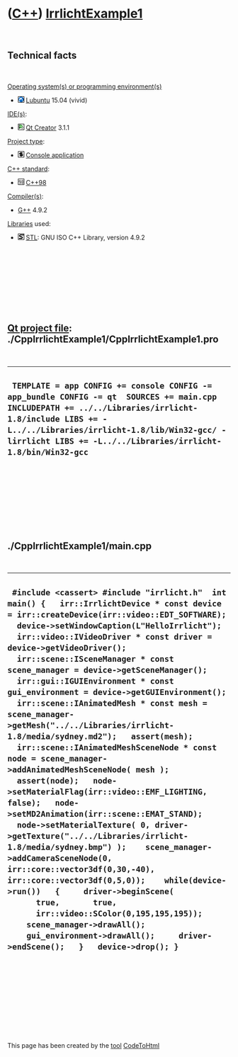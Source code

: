 



 

 

 

 

 

([C++](Cpp.md)) [IrrlichtExample1](CppIrrlichtExample1.md)
============================================================

 

Technical facts
---------------

 

[Operating system(s) or programming environment(s)](CppOs.md)

-   ![Lubuntu](PicLubuntu.png) [Lubuntu](CppLubuntu.md) 15.04 (vivid)

[IDE(s)](CppIde.md):

-   ![Qt Creator](PicQtCreator.png) [Qt Creator](CppQtCreator.md) 3.1.1

[Project type](CppQtProjectType.md):

-   ![console](PicConsole.png) [Console
    application](CppConsoleApplication.md)

[C++ standard](CppStandard.md):

-   ![C++98](PicCpp98.png) [C++98](Cpp98.md)

[Compiler(s)](CppCompiler.md):

-   [G++](CppGpp.md) 4.9.2

[Libraries](CppLibrary.md) used:

-   ![STL](PicStl.png) [STL](CppStl.md): GNU ISO C++ Library, version
    4.9.2

 

 

 

 

 

[Qt project file](CppQtProjectFile.md): ./CppIrrlichtExample1/CppIrrlichtExample1.pro
--------------------------------------------------------------------------------------

 

  -----------------------------------------------------------------------------------------------------------------------------------------------------------------------------------------------------------------------------------------------------------------------
  ` TEMPLATE = app CONFIG += console CONFIG -= app_bundle CONFIG -= qt  SOURCES += main.cpp  INCLUDEPATH += ../../Libraries/irrlicht-1.8/include LIBS += -L../../Libraries/irrlicht-1.8/lib/Win32-gcc/ -lirrlicht LIBS += -L../../Libraries/irrlicht-1.8/bin/Win32-gcc`
  -----------------------------------------------------------------------------------------------------------------------------------------------------------------------------------------------------------------------------------------------------------------------

 

 

 

 

 

./CppIrrlichtExample1/main.cpp
------------------------------

 

  ------------------------------------------------------------------------------------------------------------------------------------------------------------------------------------------------------------------------------------------------------------------------------------------------------------------------------------------------------------------------------------------------------------------------------------------------------------------------------------------------------------------------------------------------------------------------------------------------------------------------------------------------------------------------------------------------------------------------------------------------------------------------------------------------------------------------------------------------------------------------------------------------------------------------------------------------------------------------------------------------------------------------------------------------------------------------------------------------------------------------------------------------------------------------------------------------------------------------------------------------------------
  ` #include <cassert> #include "irrlicht.h"  int main() {   irr::IrrlichtDevice * const device = irr::createDevice(irr::video::EDT_SOFTWARE);    device->setWindowCaption(L"HelloIrrlicht");    irr::video::IVideoDriver * const driver = device->getVideoDriver();   irr::scene::ISceneManager * const scene_manager = device->getSceneManager();   irr::gui::IGUIEnvironment * const gui_environment = device->getGUIEnvironment();   irr::scene::IAnimatedMesh * const mesh = scene_manager->getMesh("../../Libraries/irrlicht-1.8/media/sydney.md2");   assert(mesh);    irr::scene::IAnimatedMeshSceneNode * const node = scene_manager->addAnimatedMeshSceneNode( mesh );   assert(node);   node->setMaterialFlag(irr::video::EMF_LIGHTING, false);   node->setMD2Animation(irr::scene::EMAT_STAND);   node->setMaterialTexture( 0, driver->getTexture("../../Libraries/irrlicht-1.8/media/sydney.bmp") );    scene_manager->addCameraSceneNode(0, irr::core::vector3df(0,30,-40), irr::core::vector3df(0,5,0));    while(device->run())   {     driver->beginScene(       true,       true,       irr::video::SColor(0,195,195,195));     scene_manager->drawAll();     gui_environment->drawAll();     driver->endScene();   }   device->drop(); }`
  ------------------------------------------------------------------------------------------------------------------------------------------------------------------------------------------------------------------------------------------------------------------------------------------------------------------------------------------------------------------------------------------------------------------------------------------------------------------------------------------------------------------------------------------------------------------------------------------------------------------------------------------------------------------------------------------------------------------------------------------------------------------------------------------------------------------------------------------------------------------------------------------------------------------------------------------------------------------------------------------------------------------------------------------------------------------------------------------------------------------------------------------------------------------------------------------------------------------------------------------------------------

 

 

 

 

 





 




This page has been created by the [tool](Tools.md)
[CodeToHtml](ToolCodeToHtml.md)
